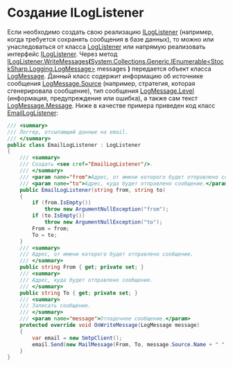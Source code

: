 # Создание ILogListener

Если необходимо создать свою реализацию [ILogListener](xref:StockSharp.Logging.ILogListener) (например, когда требуется сохранять сообщения в базе данных), то можно или унаследоваться от класса [LogListener](xref:StockSharp.Logging.LogListener) или напрямую реализовать интерфейс [ILogListener](xref:StockSharp.Logging.ILogListener). Через метод [ILogListener.WriteMessages](xref:StockSharp.Logging.ILogListener.WriteMessages(System.Collections.Generic.IEnumerable{StockSharp.Logging.LogMessage}))**(**[System.Collections.Generic.IEnumerable\<StockSharp.Logging.LogMessage\>](xref:System.Collections.Generic.IEnumerable`1) messages **)** передается объект класса [LogMessage](xref:StockSharp.Logging.LogMessage). Данный класс содержит информацию об источнике сообщения [LogMessage.Source](xref:StockSharp.Logging.LogMessage.Source) (например, стратегия, которая сгенерировала сообщение), тип сообщения [LogMessage.Level](xref:StockSharp.Logging.LogMessage.Level) (информация, предупреждение или ошибка), а также сам текст [LogMessage.Message](xref:StockSharp.Logging.LogMessage.Message). Ниже в качестве примера приведен код класс [EmailLogListener](xref:StockSharp.Logging.EmailLogListener): 

```cs
/// <summary>
/// Логгер, отсылающий данные на email. 
/// </summary>
public class EmailLogListener : LogListener
{
	/// <summary>
	/// Создать <see cref="EmailLogListener"/>.
	/// </summary>
	/// <param name="from">Адрес, от имени которого будет отправлено сообщение.</param>
	/// <param name="to">Адрес, куда будет отправлено сообщение.</param>
	public EmailLogListener(string from, string to)
	{
		if (from.IsEmpty())
			throw new ArgumentNullException("from");
		if (to.IsEmpty())
			throw new ArgumentNullException("to");
		From = from;
		To = to;
	}
	/// <summary>
	/// Адрес, от имени которого будет отправлено сообщение.
	/// </summary>
	public string From { get; private set; }
	/// <summary>
	/// Адрес, куда будет отправлено сообщение.
	/// </summary>
	public string To { get; private set; }
	/// <summary>
	/// Записать сообщение.
	/// </summary>
	/// <param name="message">Отладочное сообщение.</param>
	protected override void OnWriteMessage(LogMessage message)
	{
		var email = new SmtpClient();
		email.Send(new MailMessage(From, To, message.Source.Name + " " + message.Level, message.Message));
	}
}
```
